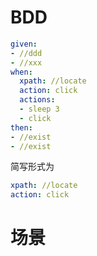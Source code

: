 # BDD

```yaml
given:
- //ddd
- //xxx
when:
  xpath: //locate
  action: click
  actions:
  - sleep 3
  - click
then:
- //exist
- //exist
```
简写形式为

```yaml
xpath: //locate
action: click
```

# 场景
